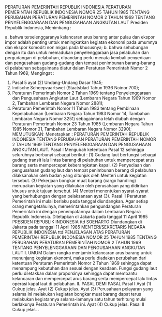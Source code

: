  PERATURAN PEMERINTAH REPUBLIK INDONESIA PERATURAN PEMERINTAH REPUBLIK INDONESIA NOMOR 25 TAHUN 1985 TENTANG PERUBAHAN PERATURAN PEMERINTAH NOMOR 2 TAHUN 1969 TENTANG PENYELENGGARAAN DAN PENGUSAHAAN ANGKUTAN LAUT Presiden Republik Indonesia,
Menimbang :

a. bahwa terselenggaranya kelancaran arus barang antar pulau dan ekspor impor adalah penting untuk meningkatkan kegiatan ekonomi pada umumnya dan ekspor komoditi non migas pada khususnya;
b. bahwa sehubungan dengan itu dan untuk memadukan penyelenggaraan jasa pelabuhan dan pergudangan di pelabuhan, dipandang perlu menata kembali penyediaan dan pengusahaan gudang-gudang dan tempat penimbunan barang-barang di pelabuhan sebagaimana diatur dalam Peraturan Pemerintah Nomor 2 Tahun 1969;
Mengingat :

1. Pasal 5 ayat (2) Undang-Undang Dasar 1945;
2. Indische Scheepvaartswet (Staatsblad Tahun 1936 Noinor 700);
3. Peraturan Pemerintah Nomor 2 Tahun 1969 tentang Penyelenggaraan dan Pengusahaan Angkutan Laut (Lembaran Negara Tahun 1969 Nomor 2, Tambahan Lembaran Negara Nomor 2881);
4. Peraturan Pemerintah Nomor 11 Tahun 1983 tentang Pembinaan Kepelabuhanan (Lembaran Negara Tahun 1983 Nomor 14, Tambahan Lembaran Negara Nomor 3251) sebagaimana telah diubah dengan Peraturan Pemerintah Nomor 23 Tahun 1985 (Lembaran Negara Tahun 1985 Nomor 31, Tambahan Lembaran Negara Nomor 3290);
MEMUTUSKAN:
 Menetapkan : PERATURAN PEMERINTAH REPUBLIK INDONESIA TENTANG PERUBAHAN PERATURAN PEMERINTAH NOMOR 2 TAHUN 1969 TENTANG PENYELENGGARAAN DAN PENGUSAHAAN ANGKUTAN LAUT.
Pasal I
Mengubah ketentuan Pasal 12 sehingga seluruhnya berbunyi sebagai berikut :
(1) Gudang laut berfungsi sebagai gudang transit lalu lintas barang di pelabuhan untuk mempercepat arus barang serta mempercepat keberangkatan kapal.
(2) Penyediaan dan pengusahaan gudang laut dan tempat penimbunan barang di pelabuhan dilaksanakan oleh badan yang ditunjuk oleh Menteri untuk kegiatan tersebut.
(3) Pekerjaan bongkar muat barang (cargo handling) merupakan kegiatan yang dilakukan oleh perusahaan yang didirikan khusus untuk tujuan tersebut.
(4) Menteri menentukan syarat-syarat yang berhubungan dengan pelaksanaan ayat (3).
Pasal II
Peraturan Pemerintah ini mulai berlaku pada tanggal diundangkan.
Agar setiap orang mengetahuinya, memerintahkan pengundangan Peraturan Pemerintah ini dengan penempatannya dalam Lembaran Negara Republik Indonesia. Ditetapkan di Jakarta pada tanggal 11 April 1985 PRESIDEN REPUBLIK INDONESIA ttd SOEHARTO Diundangkan di Jakarta pada tanggal 11 April 1985 MENTERI/SEKRETARIS NEGARA REPUBLIK INDONESIA ttd PENJELASAN ATAS PERATURAN PEMERINTAH REPUBLIK INDONESIA NOMOR 25 TAHUN 1985 TENTANG PERUBAHAN PERATURAN PEMERINTAH NOMOR 2 TAHUN 1969 TENTANG PENYELENGGARAAN DAN PENGUSAHAAN ANGKUTAN LAUT I. UMUM Dalam rangka menjamin kelancaran arus barang untuk menunjang kegiatan ekonomi, maka perlu diadakan perubahan dari ketentuan Peraturan Pemerintah Nomor 2 Tahun 1969 sehingga dapat menampung kebutuhan dan sesuai dengan keadaan. Fungsi gudang laut perlu diletakkan dalam proporsinya sehingga dapat membantu kelancaran dan mempercepat arus barang serta mempercepat lalu lintas operasi kapal laut di pelabuhan. II. PASAL DEMI PASAL
Pasal I
Ayat (1) Cukup jelas. Ayat (2) Cukup jelas. Ayat (3) Perusahaan pelayaran yang selama ini melakukan kegiatan bongkar muat barang dapat terus melakukan kegiatannya selama-lamanya satu tahun terhitung mulai berlakunya Peraturan Pemerintah ini. Ayat (4) Cukup jelas.
Pasal II
Cukup jelas.
.